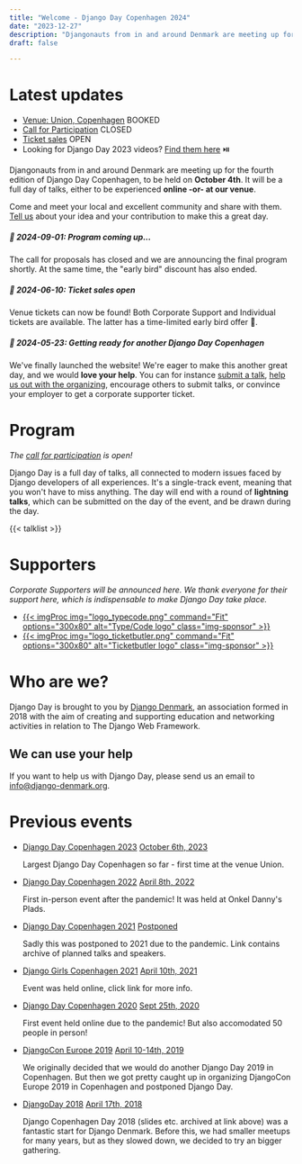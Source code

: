 ```yaml
---
title: "Welcome - Django Day Copenhagen 2024"
date: "2023-12-27"
description: "Djangonauts from in and around Denmark are meeting up for the second edition of Django Day Copenhagen 2024, October 4"
draft: false

---
```


# Latest updates

* [Venue: Union, Copenhagen](/venue/) <span class="badge badge-pill badge-success">BOOKED</span>
* [Call for Participation](/cfp/) <span class="badge badge-pill badge-info">CLOSED</span>
* [Ticket sales](/tickets/) <span class="badge badge-pill badge-success">OPEN</span>
* Looking for Django Day 2023 videos? [Find them here](https://2023.djangoday.dk/#program) ⏯️

Djangonauts from in and around Denmark are meeting up for the fourth edition of
Django Day Copenhagen, to be held on **October 4th**. It will be a full day of talks,
either to be experienced **online -or- at our venue**.

Come and meet your local and excellent community and share with them.
[Tell us](/cfp/) about your idea and your contribution to make this a great day.


##### 📣️ 2024-09-01: Program coming up...

The call for proposals has closed and we are announcing the final program shortly. At the same time, the "early bird" discount has also ended.

##### 📣️ 2024-06-10: Ticket sales open

Venue tickets can now be found! Both Corporate Support and Individual tickets are available. The latter has a time-limited early bird offer 🏃️.


##### 📣️ 2024-05-23: Getting ready for another Django Day Copenhagen

We've finally launched the website! We're eager to make this another great day,
and we would **love your help**. You can for instance [submit a talk](/cfp/), [help us out with the organizing](mailto:info@django-denmark.org), encourage others to submit talks, or convince your employer to get a corporate supporter ticket.

<div style="clear: both"></div>


# Program

*The [call for participation](/cfp/) is open!*

Django Day is a full day of talks, all connected to modern issues faced
by Django developers of all experiences. It's a single-track
event, meaning that you won't have to miss anything. The day will end
with a round of **lightning talks**, which can be submitted on the day of the event,
and be drawn during the day.


{{< talklist >}}




# Supporters

*Corporate Supporters will be announced here. We thank everyone for their support here, which is indispensable to make Django Day take place.*


<ul class="sponsors">
<li><a href="https://typecode.com/" target="_blank" class="sponsor">
{{< imgProc
img="logo_typecode.png"
command="Fit"
options="300x80"
alt="Type/Code logo"
class="img-sponsor"
>}}
</a></li>

<li><a href="https://ticketbutler.io/" target="_blank" class="sponsor">
{{< imgProc
img="logo_ticketbutler.png"
command="Fit"
options="300x80"
alt="Ticketbutler logo"
class="img-sponsor"
>}}
</a></li>

</ul>


# Who are we?

Django Day is brought to you by [Django Denmark](https://www.django-denmark.org/),
an association formed in 2018 with the aim of creating and supporting education
and networking activities in relation to The Django Web Framework.

## We can use your help

If you want to help us with Django Day, please send us an email to
[info@django-denmark.org](mailto:info@django-denmark.org).

# Previous events

<ul class="timeline">
    <li>
        <a href="https://2023.djangoday.dk">Django Day Copenhagen 2023</a>
        <a href="https://2023.djangoday.dk" class="float-right">October 6th, 2023</a>
        <p>Largest Django Day Copenhagen so far - first time at the venue Union.</p>
    </li>
    <li>
        <a href="https://2022.djangoday.dk">Django Day Copenhagen 2022</a>
        <a href="https://2022.djangoday.dk" class="float-right">April 8th, 2022</a>
        <p>First in-person event after the pandemic! It was held at Onkel Danny's Plads.</p>
    </li>
    <li>
        <a href="https://2021.djangoday.dk">Django Day Copenhagen 2021</a>
        <a href="https://2021.djangoday.dk" class="float-right">Postponed</a>
        <p>Sadly this was postponed to 2021 due to the pandemic. Link contains archive of planned talks and speakers.</p>
    </li>
    <li>
        <a href="https://djangogirls.org/en/copenhagen/">Django Girls Copenhagen 2021</a>
        <a href="https://djangogirls.org/en/copenhagen/" class="float-right">April 10th, 2021</a>
        <p>Event was held online, click link for more info.</p>
    </li>
    <li>
        <a href="https://2020.djangoday.dk">Django Day Copenhagen 2020</a>
        <a href="https://2020.djangoday.dk" class="float-right">Sept 25th, 2020</a>
        <p>First event held online due to the pandemic! But also accomodated 50 people in person!</p>
    </li>
    <li>
        <a href="https://2019.djangocon.eu/">DjangoCon Europe 2019</a>
        <a href="https://2019.djangocon.eu/" class="float-right">April 10-14th, 2019</a>
        <p>We originally decided that we would do another Django Day 2019 in Copenhagen. But then we got pretty caught up in organizing DjangoCon Europe 2019 in Copenhagen and postponed Django Day.</p>
    </li>
    <li>
        <a href="https://2018.djangoday.dk/">DjangoDay 2018</a>
        <a href="https://2018.djangoday.dk/" class="float-right">April 17th, 2018</a>
        <p>Django Copenhagen Day 2018 (slides etc. archived at link above) was a fantastic start for Django Denmark. Before this, we had smaller meetups for many years, but as they slowed down, we decided to try an bigger gathering.</p>
    </li>
</ul>

